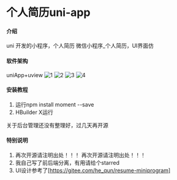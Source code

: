 # 个人简历uni-app

#### 介绍
uni 开发的小程序，个人简历 微信小程序_个人简历，UI界面仿[](https://gitee.com/he_qun/resume-miniprogram#only_comment_project)
#### 软件架构
uniApp+uview
![1](doc/img/readme/1.jpg)
![2](doc/img/readme/2.jpg)
![3](doc/img/readme/3.jpg)
![4](doc/img/readme/4.jpg)

#### 安装教程
1.  运行npm install moment --save
2.  HBuilder X运行


关于后台管理还没有整理好，过几天再开源



#### 特别说明
1.  再次开源请注明出处！！！ 再次开源请注明出处！！！ 
2.  我自己写了前后端分离，有用请给个starred
3.  UI设计参考了[https://gitee.com/he_qun/resume-miniprogram]



